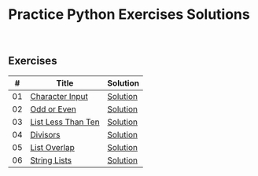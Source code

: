 # Practice Python Exercises Solutions

<br />

## Exercises
| # |    Title    |   Solution   |  
|---| ----------- | ------------ |
|01| [Character Input](https://www.practicepython.org/exercise/2014/01/29/01-character-input.html) | [Solution](./Exercises/01CharacterInput.py)
|02| [Odd or Even](https://www.practicepython.org/exercise/2014/02/05/02-odd-or-even.html) | [Solution](./Exercises/02OddOrEven.py)
|03| [List Less Than Ten](https://www.practicepython.org/exercise/2014/02/15/03-list-less-than-ten.html) | [Solution](./Exercises/03ListLessThanTen.py)
|04| [Divisors](https://www.practicepython.org/exercise/2014/02/26/04-divisors.html) | [Solution](./Exercises/04Divisors.py)
|05| [List Overlap](https://www.practicepython.org/exercise/2014/03/05/05-list-overlap.html) | [Solution](./Exercises/05ListOverlap.py)
|06| [String Lists](https://www.practicepython.org/exercise/2014/03/12/06-string-lists.html) | [Solution](./Exercises/06StringLists.py)
